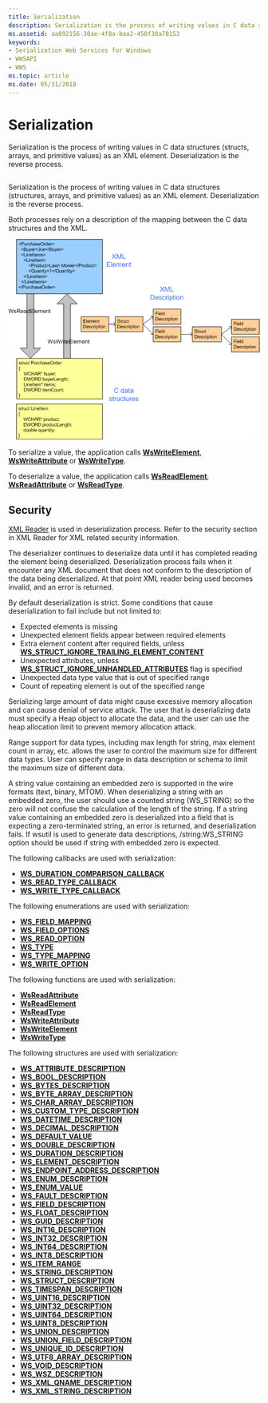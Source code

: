 ```yaml
---
title: Serialization
description: Serialization is the process of writing values in C data structures (structs, arrays, and primitive values) as an XML element. Deserialization is the reverse process.
ms.assetid: aa092156-30ae-4f8a-baa2-450f38a78153
keywords:
- Serialization Web Services for Windows
- WWSAPI
- WWS
ms.topic: article
ms.date: 05/31/2018
---
```


# Serialization

Serialization is the process of writing values in C data structures (structs, arrays, and primitive values) as an XML element. Deserialization is the reverse process.

## 

Serialization is the process of writing values in C data structures (structures, arrays, and primitive values) as an XML element. Deserialization is the reverse process.

Both processes rely on a description of the mapping between the C data structures and the XML.

![](images/xmlmapping.png)

To serialize a value, the application calls [**WsWriteElement**](/windows/desktop/api/WebServices/nf-webservices-wswriteelement), [**WsWriteAttribute**](/windows/desktop/api/WebServices/nf-webservices-wswriteattribute) or [**WsWriteType**](/windows/desktop/api/WebServices/nf-webservices-wswritetype).

To deserialize a value, the application calls [**WsReadElement**](/windows/desktop/api/WebServices/nf-webservices-wsreadelement), [**WsReadAttribute**](/windows/desktop/api/WebServices/nf-webservices-wsreadattribute) or [**WsReadType**](/windows/desktop/api/WebServices/nf-webservices-wsreadtype).

## Security

[XML Reader](xml-reader.md) is used in deserialization process. Refer to the security section in XML Reader for XML related security information.

The deserializer continues to deserialize data until it has completed reading the element being deserialized. Deserialization process fails when it encounter any XML document that does not conform to the description of the data being deserialized. At that point XML reader being used becomes invalid, and an error is returned.

By default deserialization is strict. Some conditions that cause deserialization to fail include but not limited to:

-   Expected elements is missing
-   Unexpected element fields appear between required elements
-   Extra element content after required fields, unless [**WS\_STRUCT\_IGNORE\_TRAILING\_ELEMENT\_CONTENT**](https://msdn.microsoft.com/library/Dd323454(v=VS.85).aspx)
-   Unexpected attributes, unless [**WS\_STRUCT\_IGNORE\_UNHANDLED\_ATTRIBUTES**](https://msdn.microsoft.com/library/Dd323454(v=VS.85).aspx) flag is specified
-   Unexpected data type value that is out of specified range
-   Count of repeating element is out of the specified range

Serializing large amount of data might cause excessive memory allocation and can cause denial of service attack. The user that is deserializing data must specify a Heap object to allocate the data, and the user can use the heap allocation limit to prevent memory allocation attack.

Range support for data types, including max length for string, max element count in array, etc. allows the user to control the maximum size for different data types. User can specify range in data description or schema to limit the maximum size of different data.

A string value containing an embedded zero is supported in the wire formats (text, binary, MTOM). When deserializing a string with an embedded zero, the user should use a counted string (WS\_STRING) so the zero will not confuse the calculation of the length of the string. If a string value containing an embedded zero is deserialized into a field that is expecting a zero-terminated string, an error is returned, and deserialization fails. If wsutil is used to generate data descriptions, /string:WS\_STRING option should be used if string with embedded zero is expected.

The following callbacks are used with serialization:

-   [**WS\_DURATION\_COMPARISON\_CALLBACK**](/windows/desktop/api/WebServices/nc-webservices-ws_duration_comparison_callback)
-   [**WS\_READ\_TYPE\_CALLBACK**](/windows/desktop/api/WebServices/nc-webservices-ws_read_type_callback)
-   [**WS\_WRITE\_TYPE\_CALLBACK**](/windows/desktop/api/WebServices/nc-webservices-ws_write_type_callback)

The following enumerations are used with serialization:

-   [**WS\_FIELD\_MAPPING**](/windows/desktop/api/WebServices/ne-webservices-ws_field_mapping)
-   [**WS\_FIELD\_OPTIONS**](/windows/win32/api/webservices/ne-webservices-ws_xml_reader_encoding_type)
-   [**WS\_READ\_OPTION**](/windows/desktop/api/WebServices/ne-webservices-ws_read_option)
-   [**WS\_TYPE**](/windows/desktop/api/WebServices/ne-webservices-ws_type)
-   [**WS\_TYPE\_MAPPING**](/windows/desktop/api/WebServices/ne-webservices-ws_type_mapping)
-   [**WS\_WRITE\_OPTION**](/windows/desktop/api/WebServices/ne-webservices-ws_write_option)

The following functions are used with serialization:

-   [**WsReadAttribute**](/windows/desktop/api/WebServices/nf-webservices-wsreadattribute)
-   [**WsReadElement**](/windows/desktop/api/WebServices/nf-webservices-wsreadelement)
-   [**WsReadType**](/windows/desktop/api/WebServices/nf-webservices-wsreadtype)
-   [**WsWriteAttribute**](/windows/desktop/api/WebServices/nf-webservices-wswriteattribute)
-   [**WsWriteElement**](/windows/desktop/api/WebServices/nf-webservices-wswriteelement)
-   [**WsWriteType**](/windows/desktop/api/WebServices/nf-webservices-wswritetype)

The following structures are used with serialization:

-   [**WS\_ATTRIBUTE\_DESCRIPTION**](/windows/desktop/api/WebServices/ns-webservices-ws_attribute_description)
-   [**WS\_BOOL\_DESCRIPTION**](/windows/desktop/api/WebServices/ns-webservices-ws_bool_description)
-   [**WS\_BYTES\_DESCRIPTION**](/windows/desktop/api/WebServices/ns-webservices-ws_bytes_description)
-   [**WS\_BYTE\_ARRAY\_DESCRIPTION**](/windows/desktop/api/WebServices/ns-webservices-ws_byte_array_description)
-   [**WS\_CHAR\_ARRAY\_DESCRIPTION**](/windows/desktop/api/WebServices/ns-webservices-ws_char_array_description)
-   [**WS\_CUSTOM\_TYPE\_DESCRIPTION**](/windows/desktop/api/WebServices/ns-webservices-ws_custom_type_description)
-   [**WS\_DATETIME\_DESCRIPTION**](/windows/desktop/api/WebServices/ns-webservices-ws_datetime_description)
-   [**WS\_DECIMAL\_DESCRIPTION**](/windows/desktop/api/WebServices/ns-webservices-ws_decimal_description)
-   [**WS\_DEFAULT\_VALUE**](/windows/desktop/api/WebServices/ns-webservices-ws_default_value)
-   [**WS\_DOUBLE\_DESCRIPTION**](/windows/desktop/api/WebServices/ns-webservices-ws_double_description)
-   [**WS\_DURATION\_DESCRIPTION**](/windows/desktop/api/WebServices/ns-webservices-ws_duration_description)
-   [**WS\_ELEMENT\_DESCRIPTION**](/windows/desktop/api/WebServices/ns-webservices-ws_element_description)
-   [**WS\_ENDPOINT\_ADDRESS\_DESCRIPTION**](/windows/desktop/api/WebServices/ns-webservices-ws_endpoint_address_description)
-   [**WS\_ENUM\_DESCRIPTION**](/windows/desktop/api/WebServices/ns-webservices-ws_enum_description)
-   [**WS\_ENUM\_VALUE**](/windows/desktop/api/WebServices/ns-webservices-ws_enum_value)
-   [**WS\_FAULT\_DESCRIPTION**](/windows/desktop/api/WebServices/ns-webservices-ws_fault_description)
-   [**WS\_FIELD\_DESCRIPTION**](/windows/desktop/api/WebServices/ns-webservices-ws_field_description)
-   [**WS\_FLOAT\_DESCRIPTION**](/windows/desktop/api/WebServices/ns-webservices-ws_float_description)
-   [**WS\_GUID\_DESCRIPTION**](/windows/desktop/api/WebServices/ns-webservices-ws_guid_description)
-   [**WS\_INT16\_DESCRIPTION**](/windows/desktop/api/WebServices/ns-webservices-ws_int16_description)
-   [**WS\_INT32\_DESCRIPTION**](/windows/desktop/api/WebServices/ns-webservices-ws_int32_description)
-   [**WS\_INT64\_DESCRIPTION**](/windows/desktop/api/WebServices/ns-webservices-ws_int64_description)
-   [**WS\_INT8\_DESCRIPTION**](/windows/desktop/api/WebServices/ns-webservices-ws_int8_description)
-   [**WS\_ITEM\_RANGE**](/windows/desktop/api/WebServices/ns-webservices-ws_item_range)
-   [**WS\_STRING\_DESCRIPTION**](/windows/desktop/api/WebServices/ns-webservices-ws_string_description)
-   [**WS\_STRUCT\_DESCRIPTION**](/windows/desktop/api/WebServices/ns-webservices-ws_struct_description)
-   [**WS\_TIMESPAN\_DESCRIPTION**](/windows/desktop/api/WebServices/ns-webservices-ws_timespan_description)
-   [**WS\_UINT16\_DESCRIPTION**](/windows/desktop/api/WebServices/ns-webservices-ws_uint16_description)
-   [**WS\_UINT32\_DESCRIPTION**](/windows/desktop/api/WebServices/ns-webservices-ws_uint32_description)
-   [**WS\_UINT64\_DESCRIPTION**](/windows/desktop/api/WebServices/ns-webservices-ws_uint64_description)
-   [**WS\_UINT8\_DESCRIPTION**](/windows/desktop/api/WebServices/ns-webservices-ws_uint8_description)
-   [**WS\_UNION\_DESCRIPTION**](/windows/desktop/api/WebServices/ns-webservices-ws_union_description)
-   [**WS\_UNION\_FIELD\_DESCRIPTION**](/windows/desktop/api/WebServices/ns-webservices-ws_union_field_description)
-   [**WS\_UNIQUE\_ID\_DESCRIPTION**](/windows/desktop/api/WebServices/ns-webservices-ws_unique_id_description)
-   [**WS\_UTF8\_ARRAY\_DESCRIPTION**](/windows/desktop/api/WebServices/ns-webservices-ws_utf8_array_description)
-   [**WS\_VOID\_DESCRIPTION**](/windows/desktop/api/WebServices/ns-webservices-ws_void_description)
-   [**WS\_WSZ\_DESCRIPTION**](/windows/desktop/api/WebServices/ns-webservices-ws_wsz_description)
-   [**WS\_XML\_QNAME\_DESCRIPTION**](/windows/desktop/api/WebServices/ns-webservices-ws_xml_qname_description)
-   [**WS\_XML\_STRING\_DESCRIPTION**](/windows/desktop/api/WebServices/ns-webservices-ws_xml_string_description)

 

 





